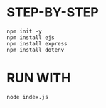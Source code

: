 # STEP-BY-STEP

```
npm init -y
npm install ejs
npm install express
npm install dotenv
```

# RUN WITH

```
node index.js
```
